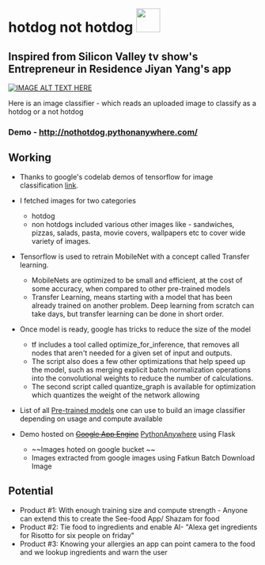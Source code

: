 # hotdog not hotdog  <a href="url"><img src="http://www.emoji.co.uk/files/apple-emojis/food-drink-ios/381-hot-dog.png"  height="48" width="48" ></a>

## Inspired from Silicon Valley tv show's Entrepreneur in Residence Jiyan Yang's app 
[![IMAGE ALT TEXT HERE](https://img.youtube.com/vi/ACmydtFDTGs/0.jpg)](https://www.youtube.com/watch?v=ACmydtFDTGs)


Here is an image classifier - which reads an uploaded image to classify as a hotdog or a not hotdog 


### Demo - http://nothotdog.pythonanywhere.com/ 

 

## Working


* Thanks to google's codelab demos of tensorflow for image classification [link](https://codelabs.developers.google.com/). 


* I fetched images for two categories
  -  hotdog
  -  non hotdogs included various other images like - sandwiches, pizzas, salads, pasta, movie covers, wallpapers etc to cover wide variety of images.


* Tensorflow is used to retrain MobileNet with a concept called Transfer learning. 
  * MobileNets are optimized to be small and efficient, at the cost of some accuracy, when compared to other pre-trained models
  * Transfer Learning, means starting with a model that has been already trained on another problem. Deep learning from scratch can take days, but transfer learning can be done in short order.

* Once model is ready, google has tricks to reduce the size of the model
  * tf includes a tool called optimize_for_inference, that removes all nodes that aren't needed for a given set of input and outputs.
  * The script also does a few other optimizations that help speed up the model, such as merging explicit batch normalization operations into the convolutional weights to reduce the number of calculations.
  * The second script called quantize_graph is available for optimization which quantizes the weight of the network allowing 


* List of all [Pre-trained models](https://github.com/tensorflow/models/tree/998104bfdf14f74a2398e951325e4660862c5f20/slim#pre-trained-models) one can use to build an image classifier depending on usage and compute available


*  Demo hosted on ~~[Google App Engine](https://cloud.google.com)~~  [PythonAnywhere](https://www.pythonanywhere.com) using Flask
   * ~~Images hoted on google bucket ~~
   * Images extracted from google images using Fatkun Batch Download Image


## Potential
* Product #1: With enough training size and compute strength - Anyone can extend this to create the See-food App/ Shazam for food
* Product #2: Tie food to ingredients and enable AI- "Alexa get ingredients for Risotto for six people on friday" 
* Product #3: Knowing your allergies an app can point camera to the food and we lookup ingredients and warn the user
